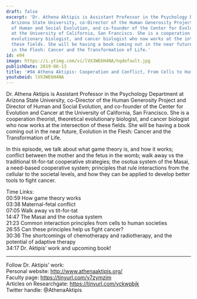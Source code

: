```yaml
---
draft: false
excerpt: 'Dr. Athena Aktipis is Assistant Professor in the Psychology Department at
  Arizona State University, co-Director of the Human Generosity Project and Director
  of Human and Social Evolution, and co-founder of the Center for Evolution and Cancer
  at the University of California, San Francisco. She is a cooperation theorist, theoretical
  evolutionary biologist, and cancer biologist who now works at the intersection of
  these fields. She will be having a book coming out in the near future, Evolution
  in the Flesh: Cancer and the Transformation of Life.'
id: e94
image: https://i.ytimg.com/vi/lVX3WE6H4NA/hqdefault.jpg
publishDate: 2019-06-13
title: '#94 Athena Aktipis: Cooperation and Conflict, From Cells to Human Societies'
youtubeid: lVX3WE6H4NA
---
```

Dr. Athena Aktipis is Assistant Professor in the Psychology Department at Arizona State University, co-Director of the Human Generosity Project and Director of Human and Social Evolution, and co-founder of the Center for Evolution and Cancer at the University of California, San Francisco. She is a cooperation theorist, theoretical evolutionary biologist, and cancer biologist who now works at the intersection of these fields. She will be having a book coming out in the near future, Evolution in the Flesh: Cancer and the Transformation of Life.

In this episode, we talk about what game theory is, and how it works; conflict between the mother and the fetus in the womb; walk away vs the traditional tit-for-tat cooperative strategies; the osotua system of the Masai, a need-based cooperative system; principles that rule interactions from the cellular to the societal levels, and how they can be applied to develop better tools to fight cancer.

Time Links:  
00:59  How game theory works   
03:38  Maternal-fetal conflict        
07:05  Walk away vs tit-for-tat    
14:47  The Masai and the osotua system    
21:23  Common interaction principles from cells to human societies      
26:55  Can these principles help us fight cancer?          
30:36  The shortcomings of chemotherapy and radiotherapy, and the potential of adaptive therapy         
34:17  Dr. Aktipis’ work and upcoming book!

---

Follow Dr. Aktipis’ work:  
Personal website: http://www.athenaaktipis.org/  
Faculty page: https://tinyurl.com/y7zymzjm  
Articles on Researchgate: https://tinyurl.com/yckwpbjk  
Twitter handle: @AthenaAktipis
